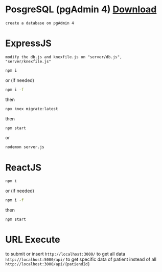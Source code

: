 # PosgreSQL (pgAdmin 4) [Download][1]
`create a database on pgAdmin 4`
# ExpressJS
`modify the db.js and knexfile.js on "server/db.js", "server/knexfile.js"`
```sh
npm i
```
or (if needed)
```sh
npm i -f
```
then
```sh
npx knex migrate:latest
```
then
```
npm start
```
or
```sh
nodemon server.js
```
# ReactJS
```sh
npm i
```
or (if needed)
```sh
npm i -f
```
then
```
npm start
```
# URL Execute
to submit or insert `http://localhost:3000/`
to get all data `http://localhost:5000/api/`
to get specific data of patient instead of all `http://localhost:3000/api/{patiendId}`

[1]: https://www.postgresql.org/download